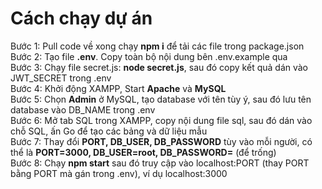# **Cách chạy dự án**
Bước 1: Pull code về xong chạy **npm i** để tải các file trong package.json    
Bước 2: Tạo file **.env**. Copy toàn bộ nội dung bên .env.example qua    
Bước 3: Chạy file secret.js: **node secret.js**, sau đó copy kết quả dán vào JWT_SECRET trong .env     
Bước 4: Khởi động XAMPP, Start **Apache** và **MySQL**    
Bước 5: Chọn **Admin** ở MySQL, tạo database với tên tùy ý, sau đó lưu tên database vào DB_NAME trong .env   
Bước 6: Mở tab SQL trong XAMPP, copy nội dung file sql, sau đó dán vào chỗ SQL, ấn Go để tạo các bảng và dữ liệu mẫu    
Bước 7: Thay đổi **PORT, DB_USER, DB_PASSWORD** tùy vào mỗi người, có thể là **PORT=3000, DB_USER=root, DB_PASSWORD=** (để trống)     
Bước 8: Chạy **npm start** sau đó truy cập vào localhost:PORT (thay PORT bằng PORT mà gán trong .env), ví dụ localhost:3000     
